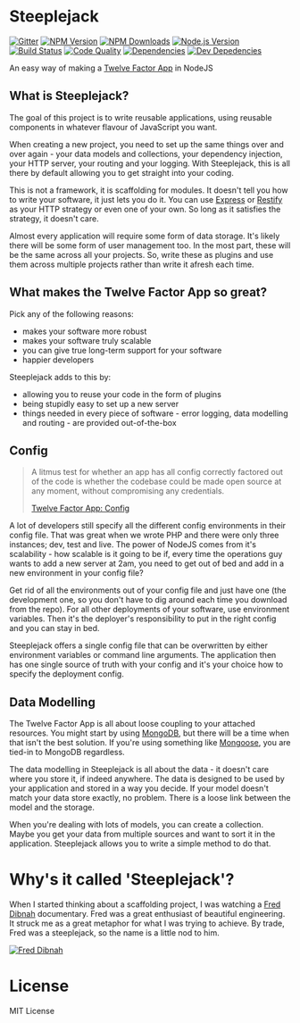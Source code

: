 # Steeplejack

[![Gitter][gitter-image]][gitter-url]
[![NPM Version][npm-image]][npm-url]
[![NPM Downloads][downloads-image]][downloads-url]
[![Node.js Version][node-version-image]][node-version-url]
[![Build Status][travis-image]][travis-url]
[![Code Quality][quality-image]][quality-url]
[![Dependencies][dependencies-image]][dependencies-url]
[![Dev Depedencies][dev-dependencies-image]][dev-dependencies-url]

An easy way of making a [Twelve Factor App](http://12factor.net) in NodeJS

## What is Steeplejack?

The goal of this project is to write reusable applications, using reusable components in whatever flavour of JavaScript
you want.

When creating a new project, you need to set up the same things over and over again - your data models and collections,
your dependency injection, your HTTP server, your routing and your logging. With Steeplejack, this is all there by
default allowing you to get straight into your coding.

This is not a framework, it is scaffolding for modules. It doesn't tell you how to write your software, it just lets you do
it. You can use [Express](http://expressjs.com) or [Restify](http://restify.com) as your HTTP strategy or even one of your
own. So long as it satisfies the strategy, it doesn't care.

Almost every application will require some form of data storage. It's likely there will be some form of user management
too. In the most part, these will be the same across all your projects. So, write these as plugins and use them across
multiple projects rather than write it afresh each time.

## What makes the Twelve Factor App so great?

Pick any of the following reasons:

 - makes your software more robust
 - makes your software truly scalable
 - you can give true long-term support for your software
 - happier developers

Steeplejack adds to this by:

 - allowing you to reuse your code in the form of plugins
 - being stupidly easy to set up a new server
 - things needed in every piece of software - error logging, data modelling and routing - are provided out-of-the-box

## Config

> A litmus test for whether an app has all config correctly factored out of the code is whether the codebase could be
> made open source at any moment, without compromising any credentials.
>
> [Twelve Factor App: Config](http://12factor.net/config)

A lot of developers still specify all the different config environments in their config file. That was great when we
wrote PHP and there were only three instances; dev, test and live. The power of NodeJS comes from it's scalability - how
scalable is it going to be if, every time the operations guy wants to add a new server at 2am, you need to get out of
bed and add in a new environment in your config file?

Get rid of all the environments out of your config file and just have one (the development one, so you don't have to dig
around each time you download from the repo). For all other deployments of your software, use environment variables.
Then it's the deployer's responsibility to put in the right config and you can stay in bed.

Steeplejack offers a single config file that can be overwritten by either environment variables or command line
arguments. The application then has one single source of truth with your config and it's your choice how to specify the
deployment config.

## Data Modelling

The Twelve Factor App is all about loose coupling to your attached resources. You might start by using
[MongoDB](https://www.mongodb.org/), but there will be a time when that isn't the best solution. If you're using something like
[Mongoose](http://mongoosejs.com/), you are tied-in to MongoDB regardless.

The data modelling in Steeplejack is all about the data - it doesn't care where you store it, if indeed anywhere. The
data is designed to be used by your application and stored in a way you decide. If your model doesn't match your data
store exactly, no problem. There is a loose link between the model and the storage.

When you're dealing with lots of models, you can create a collection. Maybe you get your data from multiple sources
and want to sort it in the application. Steeplejack allows you to write a simple method to do that.

# Why's it called 'Steeplejack'?

When I started thinking about a scaffolding project, I was watching a [Fred Dibnah](http://www.freddibnahheritagecentre.com) documentary.
Fred was a great enthusiast of beautiful engineering. It struck me as a great metaphor for what I was trying to achieve. By trade, Fred
was a steeplejack, so the name is a little nod to him.

[![Fred Dibnah](https://img.youtube.com/vi/3R3-YwDZrzg/0.jpg)](https://www.youtube.com/watch?v=3R3-YwDZrzg)

# License

MIT License

[npm-image]: https://img.shields.io/npm/v/steeplejack.svg?style=flat
[downloads-image]: https://img.shields.io/npm/dm/steeplejack.svg?style=flat
[node-version-image]: https://img.shields.io/badge/node.js-%3E%3D_4.0-brightgreen.svg?style=flat
[travis-image]: https://img.shields.io/travis/steeplejack-js/steeplejack.svg?style=flat
[dependencies-image]: https://img.shields.io/david/steeplejack-js/steeplejack.svg?style=flat
[dev-dependencies-image]: https://img.shields.io/david/dev/steeplejack-js/steeplejack.svg?style=flat
[gitter-image]: https://img.shields.io/badge/GITTER-JOIN%20CHAT%20%E2%86%92-1DCE73.svg?style=flat
[quality-image]: https://www.bithound.io/github/steeplejack-js/steeplejack/badges/score.svg


[npm-url]: https://npmjs.org/package/steeplejack
[node-version-url]: http://nodejs.org/download/
[travis-url]: https://travis-ci.org/steeplejack-js/steeplejack
[downloads-url]: https://npmjs.org/package/steeplejack
[dependencies-url]: https://david-dm.org/steeplejack-js/steeplejack
[dev-dependencies-url]: https://david-dm.org/steeplejack-js/steeplejack#info=devDependencies&view=table
[gitter-url]: https://gitter.im/steeplejack-js/steeplejack?utm_source=badge&utm_medium=badge&utm_campaign=pr-badge&utm_content=body_badge
[quality-url]: https://www.bithound.io/github/steeplejack-js/steeplejack
